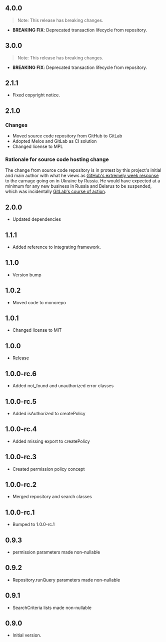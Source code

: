 ## 4.0.0

> Note: This release has breaking changes.

 - **BREAKING** **FIX**: Deprecated transaction lifecycle from repository.

## 3.0.0

> Note: This release has breaking changes.

 - **BREAKING** **FIX**: Deprecated transaction lifecycle from repository.

## 2.1.1

- Fixed copyright notice.

## 2.1.0

### Changes
- Moved source code repository from GitHub to GitLab
- Adopted Melos and GitLab as CI solution
- Changed license to MPL

### Rationale for source code hosting change

The change from source code repository is in protest by this project's initial and main author with what he views as [GitHub's extremely week response](https://github.blog/2022-03-02-our-response-to-the-war-in-ukraine/) to the carnage going on in Ukraine by Russia. He would have expected at a minimum for any new business in Russia and Belarus to be suspended, which was incidentally [GitLab's course of action](https://about.gitlab.com/blog/2022/03/11/gitlab-actions-to-date-regarding-russian-invasion-of-ukraine/#suspending-new-business-in-russia-and-belarus).


## 2.0.0

- Updated dependencies

## 1.1.1

- Added reference to integrating framework.

## 1.1.0

- Version bump

## 1.0.2

- Moved code to monorepo

## 1.0.1

- Changed license to MIT

## 1.0.0

- Release

## 1.0.0-rc.6

- Added not_found and unauthorized error classes

## 1.0.0-rc.5

- Added isAuthorized to createPolicy

## 1.0.0-rc.4

- Added missing export to createPolicy

## 1.0.0-rc.3

- Created permission policy concept

## 1.0.0-rc.2

- Merged repository and search classes

## 1.0.0-rc.1

- Bumped to 1.0.0-rc.1

## 0.9.3

- permission parameters made non-nullable

## 0.9.2

- Repository.runQuery parameters made non-nullable

## 0.9.1

- SearchCriteria lists made non-nullable

## 0.9.0

- Initial version.
